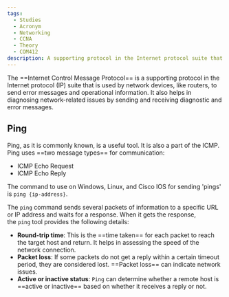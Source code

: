 ```yaml
---
tags:
  - Studies
  - Acronym
  - Networking
  - CCNA
  - Theory
  - COM412
description: A supporting protocol in the Internet protocol suite that is used by network devices for error messaging and operational information.
---
```


The ==Internet Control Message Protocol== is a supporting protocol in the Internet protocol (IP) suite that is used by network devices, like routers, to send error messages and operational information. It also helps in diagnosing network-related issues by sending and receiving diagnostic and error messages.

## Ping

Ping, as it is commonly known, is a useful tool. It is also a part of the ICMP. Ping uses ==two message types== for communication:

- ICMP Echo Request
- ICMP Echo Reply

The command to use on Windows, Linux, and Cisco IOS for sending 'pings' is `ping {ip-address}`.

The `ping` command sends several packets of information to a specific URL or IP address and waits for a response. When it gets the response, the `ping` tool provides the following details:

- **Round-trip time**: This is the ==time taken== for each packet to reach the target host and return. It helps in assessing the speed of the network connection.
- **Packet loss**: If some packets do not get a reply within a certain timeout period, they are considered lost. ==Packet loss== can indicate network issues.
- **Active or inactive status**: `Ping` can determine whether a remote host is ==active or inactive== based on whether it receives a reply or not.

